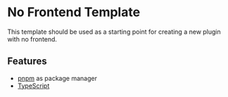 # No Frontend Template

This template should be used as a starting point for creating a new plugin with no frontend.

## Features

- [pnpm](https://pnpm.io/) as package manager
- [TypeScript](https://www.typescriptlang.org/)

